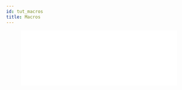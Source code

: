 ```yaml
---
id: tut_macros
title: Macros
---
```


<figure class="video-container">
 <iframe src="//www.youtube.com/embed/ZtWAjhgP7ks" frameborder="0" allowfullscreen width="100%"></iframe>
 </figure>
